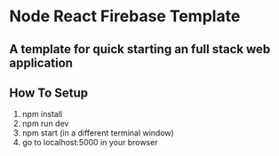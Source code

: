 Node React Firebase Template
============================

A template for quick starting an full stack web application
-----------------------------------------------------------

How To Setup
------------
1. npm install
2. npm run dev
3. npm start (in a different terminal window)
4. go to localhost:5000 in your browser
